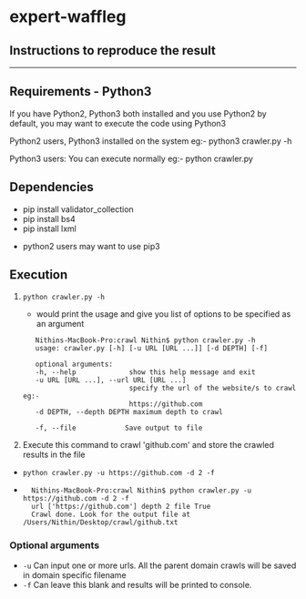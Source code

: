 # expert-waffleg

## Instructions to reproduce the result
***
## Requirements - Python3
 
  If you have Python2, Python3 both installed and you use Python2 by default, you may want to execute the code using Python3
  
  Python2 users, Python3 installed on the system
    eg:- python3 crawler.py -h
  
  Python3 users:
    You can execute normally eg:- python crawler.py
  
## Dependencies

* pip install validator_collection
* pip install bs4 
* pip install lxml

- python2 users may want to use pip3
## Execution

1. `python crawler.py -h`
   - would print the usage and give you list of options to be specified as an argument
   
   ```
      Nithins-MacBook-Pro:crawl Nithin$ python crawler.py -h
      usage: crawler.py [-h] [-u URL [URL ...]] [-d DEPTH] [-f]

      optional arguments:
      -h, --help             show this help message and exit
      -u URL [URL ...], --url URL [URL ...]
                             specify the url of the website/s to crawl eg:-
                             https://github.com
      -d DEPTH, --depth DEPTH maximum depth to crawl
                        
      -f, --file            Save output to file
      ```

2. Execute this command to crawl 'github.com' and store the crawled results in the file
- `python crawler.py -u https://github.com -d 2 -f`
- ```
    Nithins-MacBook-Pro:crawl Nithin$ python crawler.py -u https://github.com -d 2 -f
    url ['https://github.com'] depth 2 file True
    Crawl done. Look for the output file at  /Users/Nithin/Desktop/crawl/github.txt
    ```

### Optional arguments
- `-u`  Can input one or more urls. All the parent domain crawls will be saved in domain specific filename
- `-f`  Can leave this blank and results will be printed to console.
